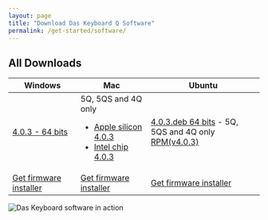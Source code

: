 ```yaml
---
layout: page
title: "Download Das Keyboard Q Software"
permalink: /get-started/software/
---
```


<div class="homepage__button_row"
      id="softwarep-age-button-container"
      style="display: none;">
  <div style="text-align:center;">
    <a style="margin-right:0px;"
      class="get-started-button"
      id="software-download-button">Download Das&nbsp;Keyboard&nbsp;Q </a>
    <small>
      <small id="software-version-number"></small>
    </small>
  </div>
  <div class="ml-3 text-center" id="intel-download-link-container" style="display: none">
  <a style="margin-right:0px;"
      class="get-started-button"
      id="software-download-button-intel">Download Das&nbsp;Keyboard&nbsp;Q </a>
    <small>
      <small id="software-version-number-intel"></small>
    </small>
  </div>
  <div style="text-align: center; margin-left: 20px;">
  <a href="{{ 'updates/changelog/'  | relative_url }}">What's new?</a>
  </div>
</div>


## All Downloads

<div id="all-downloads"></div>

<table  class='table table-bordered'>
  <thead>
    <tr>
      <th scope="col">Windows</th>
      <th scope="col">Mac</th>
      <th scope="col">Ubuntu</th>
    </tr>
    </thead>
  <tr>
    <td>
        <a href='https://das-keyboard-q-releases.s3.us-east-2.amazonaws.com/das-keyboard-q/win32/x64/das-keyboard-q-4.0.3+Setup.exe'>
            4.0.3 - 64 bits
        </a>
    </td>
    <td>
       5Q, 5QS and 4Q only
        <ul>
        <li>
<a href='https://das-keyboard-q-releases.s3.us-east-2.amazonaws.com/das-keyboard-q/darwin/arm64/Das+Keyboard+Q-4.0.3-arm64.dmg'>
        Apple silicon 4.0.3</a>
        </li>
        <li>
        <a href='https://das-keyboard-q-releases.s3.us-east-2.amazonaws.com/das-keyboard-q/darwin/x64/Das+Keyboard+Q-4.0.3-x64.dmg'>
        Intel chip 4.0.3</a>
        </li>
        </ul>
    </td>
    <td>
       <a href='https://das-keyboard-q-releases.s3.us-east-2.amazonaws.com/das-keyboard-q/linux/x64/das-keyboard-q_4.0.3_amd64.deb'>
        4.0.3.deb 64 bits</a> - 5Q, 5QS and 4Q only<br/>
      <a href='https://das-keyboard-q-releases.s3.us-east-2.amazonaws.com/das-keyboard-q/linux/x64/das-keyboard-q-4.0.3-1.x86_64.rpm'>RPM(v4.0.3) </a>
    </td>
  </tr>

  <tr>
    <td><a href="{{ 'get-started/firmware/'  | relative_url }}"
        class="btn btn-sm btn-outline-dark"> Get firmware installer</a>
    </td>
    <td><a href="{{ 'get-started/firmware/'  | relative_url }}"
        class="btn btn-sm btn-outline-dark"> Get firmware installer</a>
    </td>
    <td><a href="{{ 'get-started/firmware/'  | relative_url }}"
        class="btn btn-sm btn-outline-dark"> Get firmware installer</a>
    </td>

  </tr>
</table>

<img src="{{ 'images/5Q-box-back.jpg'  | relative_url }}" alt="Das Keyboard software in action">
